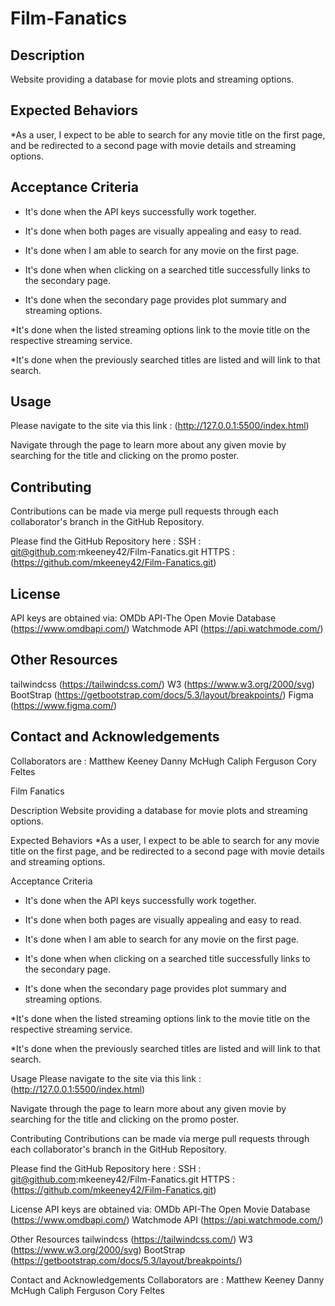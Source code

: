 # Film-Fanatics


## Description
Website providing a database for movie plots and streaming options.

## Expected Behaviors
*As a user, I expect to be able to search for any movie title on the first page, and be redirected to a second page with movie details and streaming options.

## Acceptance Criteria

* It's done when the API keys successfully work together.

* It's done when both pages are visually appealing and easy to read.

* It's done when I am able to search for any movie on the first page.

* It's done when when clicking on a searched title successfully links to the secondary page.

* It's done when the secondary page provides plot summary and streaming options.

*It's done when the listed streaming options link to the movie title on the respective streaming service.

*It's done when the previously searched titles are listed and will link to that search.


## Usage
Please navigate to the site via this link : (http://127.0.0.1:5500/index.html)

Navigate through the page to learn more about any given movie by searching for the title and clicking on the promo poster.


## Contributing
Contributions can be made via merge pull requests through each collaborator's branch in the GitHub Repository.

Please find the GitHub Repository here :
SSH : git@github.com:mkeeney42/Film-Fanatics.git
HTTPS : (https://github.com/mkeeney42/Film-Fanatics.git)

## License
API keys are obtained via:
OMDb API-The Open Movie Database (https://www.omdbapi.com/)
Watchmode API (https://api.watchmode.com/)

## Other Resources

tailwindcss (https://tailwindcss.com/)
W3 (https://www.w3.org/2000/svg)
BootStrap (https://getbootstrap.com/docs/5.3/layout/breakpoints/)
Figma (https://www.figma.com/)


## Contact and Acknowledgements
Collaborators are :
Matthew Keeney
Danny McHugh
Caliph Ferguson
Cory Feltes


Film Fanatics

Description
Website providing a database for movie plots and streaming options.

Expected Behaviors
*As a user, I expect to be able to search for any movie title on the first page, and be redirected to a second page with movie details and streaming options.

Acceptance Criteria
* It's done when the API keys successfully work together.

* It's done when both pages are visually appealing and easy to read.

* It's done when I am able to search for any movie on the first page.

* It's done when when clicking on a searched title successfully links to the secondary page.

* It's done when the secondary page provides plot summary and streaming options.

*It's done when the listed streaming options link to the movie title on the respective streaming service.

*It's done when the previously searched titles are listed and will link to that search.

Usage
Please navigate to the site via this link : (http://127.0.0.1:5500/index.html)

Navigate through the page to learn more about any given movie by searching for the title and clicking on the promo poster.


Contributing
Contributions can be made via merge pull requests through each collaborator's branch in the GitHub Repository.

Please find the GitHub Repository here :
SSH : git@github.com:mkeeney42/Film-Fanatics.git
HTTPS : (https://github.com/mkeeney42/Film-Fanatics.git)


License
API keys are obtained via:
OMDb API-The Open Movie Database (https://www.omdbapi.com/)
Watchmode API (https://api.watchmode.com/)


Other Resources
tailwindcss (https://tailwindcss.com/)
W3 (https://www.w3.org/2000/svg)
BootStrap (https://getbootstrap.com/docs/5.3/layout/breakpoints/)

Contact and Acknowledgements
Collaborators are :
Matthew Keeney
Danny McHugh
Caliph Ferguson
Cory Feltes
